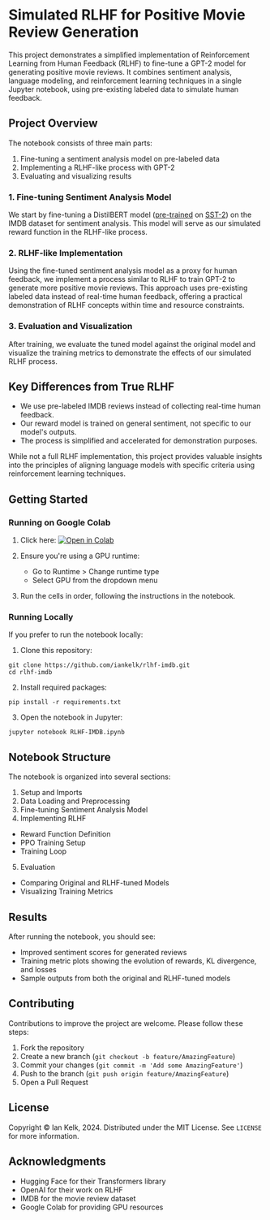 # Simulated RLHF for Positive Movie Review Generation

This project demonstrates a simplified implementation of Reinforcement Learning from Human Feedback (RLHF) to fine-tune a GPT-2 model for generating positive movie reviews. It combines sentiment analysis, language modeling, and reinforcement learning techniques in a single Jupyter notebook, using pre-existing labeled data to simulate human feedback.

## Project Overview

The notebook consists of three main parts:

1. Fine-tuning a sentiment analysis model on pre-labeled data
2. Implementing a RLHF-like process with GPT-2
3. Evaluating and visualizing results

### 1. Fine-tuning Sentiment Analysis Model

We start by fine-tuning a DistilBERT model ([pre-trained](https://huggingface.co/distilbert/distilbert-base-uncased-finetuned-sst-2-english) on [SST-2](https://paperswithcode.com/dataset/sst-2)) on the IMDB dataset for sentiment analysis. This model will serve as our simulated reward function in the RLHF-like process.

### 2. RLHF-like Implementation

Using the fine-tuned sentiment analysis model as a proxy for human feedback, we implement a process similar to RLHF to train GPT-2 to generate more positive movie reviews. This approach uses pre-existing labeled data instead of real-time human feedback, offering a practical demonstration of RLHF concepts within time and resource constraints.

### 3. Evaluation and Visualization

After training, we evaluate the tuned model against the original model and visualize the training metrics to demonstrate the effects of our simulated RLHF process.

## Key Differences from True RLHF

- We use pre-labeled IMDB reviews instead of collecting real-time human feedback.
- Our reward model is trained on general sentiment, not specific to our model's outputs.
- The process is simplified and accelerated for demonstration purposes.

While not a full RLHF implementation, this project provides valuable insights into the principles of aligning language models with specific criteria using reinforcement learning techniques.

## Getting Started

### Running on Google Colab

1. Click here: [![Open in Colab](https://colab.research.google.com/assets/colab-badge.svg)](https://colab.research.google.com/github/iankelk/rlhf-imdb/blob/main/RLHF-IMDB.ipynb)

2. Ensure you're using a GPU runtime:
   - Go to Runtime > Change runtime type
   - Select GPU from the dropdown menu

3. Run the cells in order, following the instructions in the notebook.

### Running Locally

If you prefer to run the notebook locally:

1. Clone this repository:
```
git clone https://github.com/iankelk/rlhf-imdb.git
cd rlhf-imdb
```
2. Install required packages:
```
pip install -r requirements.txt
```
3. Open the notebook in Jupyter:
```
jupyter notebook RLHF-IMDB.ipynb
```

## Notebook Structure

The notebook is organized into several sections:

1. Setup and Imports
2. Data Loading and Preprocessing
3. Fine-tuning Sentiment Analysis Model
4. Implementing RLHF
- Reward Function Definition
- PPO Training Setup
- Training Loop
5. Evaluation
- Comparing Original and RLHF-tuned Models
- Visualizing Training Metrics

## Results

After running the notebook, you should see:
- Improved sentiment scores for generated reviews
- Training metric plots showing the evolution of rewards, KL divergence, and losses
- Sample outputs from both the original and RLHF-tuned models

## Contributing

Contributions to improve the project are welcome. Please follow these steps:

1. Fork the repository
2. Create a new branch (`git checkout -b feature/AmazingFeature`)
3. Commit your changes (`git commit -m 'Add some AmazingFeature'`)
4. Push to the branch (`git push origin feature/AmazingFeature`)
5. Open a Pull Request

## License

Copyright © Ian Kelk, 2024. Distributed under the MIT License. See `LICENSE` for more information.

## Acknowledgments

- Hugging Face for their Transformers library
- OpenAI for their work on RLHF
- IMDB for the movie review dataset
- Google Colab for providing GPU resources
